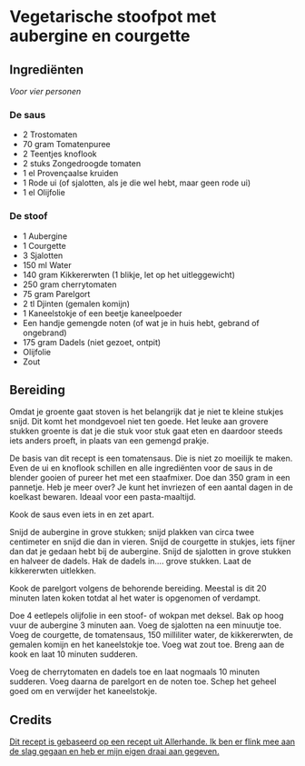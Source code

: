 # Vegetarische stoofpot met aubergine en courgette
## Ingrediënten
_Voor vier personen_

### De saus
- 2 Trostomaten
- 70 gram Tomatenpuree
- 2 Teentjes knoflook
- 2 stuks Zongedroogde tomaten
- 1 el Provençaalse kruiden
- 1 Rode ui (of sjalotten, als je die wel hebt, maar geen rode ui)
- 1 el Olijfolie

### De stoof
- 1 Aubergine
- 1 Courgette
- 3 Sjalotten
- 150 ml Water
- 140 gram Kikkererwten (1 blikje, let op het uitleggewicht)
- 250 gram cherrytomaten
- 75 gram Parelgort
- 2 tl Djinten (gemalen komijn)
- 1 Kaneelstokje of een beetje kaneelpoeder
- Een handje gemengde noten (of wat je in huis hebt, gebrand of ongebrand)
- 175 gram Dadels (niet gezoet, ontpit)
- Olijfolie
- Zout

## Bereiding
Omdat je groente gaat stoven is het belangrijk dat je niet te kleine stukjes snijd. Dit komt het mondgevoel niet ten goede. Het leuke aan grovere stukken groente is dat je die stuk voor stuk gaat eten en daardoor steeds iets anders proeft, in plaats van een gemengd prakje.

De basis van dit recept is een tomatensaus. Die is niet zo moeilijk te maken. Even de ui en knoflook schillen en alle ingrediënten voor de saus in de blender gooien of pureer het met een staafmixer. Doe dan 350 gram in een pannetje. Heb je meer over? Je kunt het invriezen of een aantal dagen in de koelkast bewaren. Ideaal voor een pasta-maaltijd. 

Kook de saus even iets in en zet apart.

Snijd de aubergine in grove stukken; snijd plakken van circa twee centimeter en snijd die dan in vieren. Snijd de courgette in stukjes, iets fijner dan dat je gedaan hebt bij de aubergine. Snijd de sjalotten in grove stukken en halveer de dadels. Hak de dadels in.... grove stukken. Laat de kikkererwten uitlekken.

Kook de parelgort volgens de behorende bereiding. Meestal is dit 20 minuten laten koken totdat al het water is opgenomen of verdampt.

Doe 4 eetlepels olijfolie in een stoof- of wokpan met deksel. Bak op hoog vuur de aubergine 3 minuten aan. Voeg de sjalotten na een minuutje toe. Voeg de courgette, de tomatensaus, 150 milliliter water, de kikkererwten, de gemalen komijn en het kaneelstokje toe. Voeg wat zout toe. Breng aan de kook en laat 10 minuten sudderen.

Voeg de cherrytomaten en dadels toe en laat nogmaals 10 minuten sudderen. Voeg daarna de parelgort en de noten toe. Schep het geheel goed om en verwijder het kaneelstokje.

## Credits
[Dit recept is gebaseerd op een recept uit Allerhande. Ik ben er flink mee aan de slag gegaan en heb er mijn eigen draai aan gegeven.](https://www.ah.nl/allerhande/recept/R-R870006/groentestoof-met-parelcouscous)
